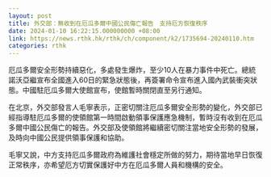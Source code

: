 ```yaml
---
layout: post
title: 外交部：無收到在厄瓜多爾中國公民傷亡報告　支持厄方恢復秩序
date: 2024-01-10 16:22:15.000000000 +08:00
link: https://news.rthk.hk/rthk/ch/component/k2/1735694-20240110.htm
categories: rthk
---
```


厄瓜多爾安全形勢持續惡化，多處發生爆炸，至少10人在暴力事件中死亡。總統諾沃亞繼宣布全國進入60日的緊急狀態後，再簽署命令宣布進入國內武裝衝突狀態。中國駐厄瓜多爾大使館宣布，使館暫時關閉直至另行通知。

在北京，外交部發言人毛寧表示，正密切關注厄瓜多爾安全形勢的變化，外交部已經指導駐厄瓜多爾的使領館第一時間啟動領事保護應急機制，暫時沒有收到在厄瓜多爾中國公民傷亡的報告。外交部及使領館將繼續密切關注當地安全形勢的發展，及時向中國公民提供領事保護和協助。

毛寧又說，中方支持厄瓜多爾政府為維護社會穩定所做的努力，期待當地早日恢復正常秩序，亦希望厄方切實保護好中方在厄瓜多爾人員和機構的安全。
